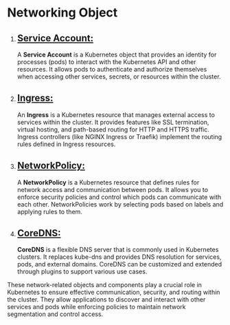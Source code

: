 
# Networking Object



1. ## [**Service Account:**](service_account.md)
   A **Service Account** is a Kubernetes object that provides an identity for processes (pods) to interact with the Kubernetes API and other resources. It allows pods to authenticate and authorize themselves when accessing other services, secrets, or resources within the cluster.


3. ## [**Ingress:**](ingress.md)
   An **Ingress** is a Kubernetes resource that manages external access to services within the cluster. It provides features like SSL termination, virtual hosting, and path-based routing for HTTP and HTTPS traffic. Ingress controllers (like NGINX Ingress or Traefik) implement the routing rules defined in Ingress resources.

3. ## [**NetworkPolicy:**](network_policy.md)
   A **NetworkPolicy** is a Kubernetes resource that defines rules for network access and communication between pods. It allows you to enforce security policies and control which pods can communicate with each other. NetworkPolicies work by selecting pods based on labels and applying rules to them.


4. ## [**CoreDNS:**](dns.md)
   **CoreDNS** is a flexible DNS server that is commonly used in Kubernetes clusters. It replaces kube-dns and provides DNS resolution for services, pods, and external domains. CoreDNS can be customized and extended through plugins to support various use cases.

These network-related objects and components play a crucial role in Kubernetes to ensure effective communication, security, and routing within the cluster. They allow applications to discover and interact with other services and pods while enforcing policies to maintain network segmentation and control access.
